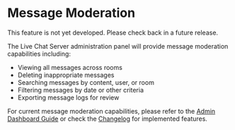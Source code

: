 # Message Moderation

This feature is not yet developed. Please check back in a future release.

The Live Chat Server administration panel will provide message moderation capabilities including:
- Viewing all messages across rooms
- Deleting inappropriate messages
- Searching messages by content, user, or room
- Filtering messages by date or other criteria
- Exporting message logs for review

For current message moderation capabilities, please refer to the [Admin Dashboard Guide](Admin-Dashboard-Guide.md) or check the [Changelog](Changelog.md) for implemented features.
